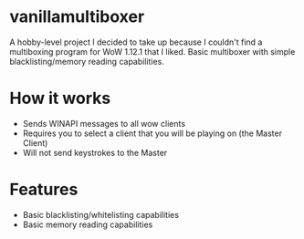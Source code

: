 # vanillamultiboxer
A hobby-level project I decided to take up because I couldn't find a multiboxing program for WoW 1.12.1 that I liked.
Basic multiboxer with simple blacklisting/memory reading capabilities.

# How it works
- Sends WINAPI messages to all wow clients
- Requires you to select a client that you will be playing on (the Master Client)
- Will not send keystrokes to the Master

# Features
- Basic blacklisting/whitelisting capabilities
- Basic memory reading capabilities
